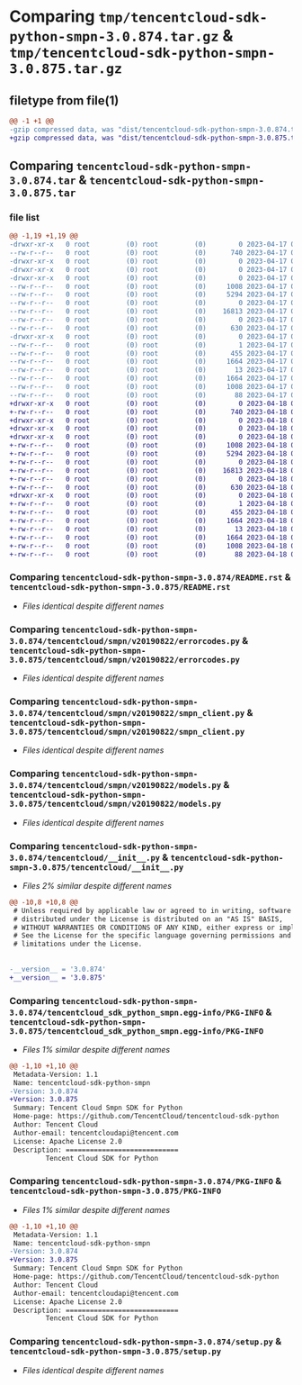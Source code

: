 # Comparing `tmp/tencentcloud-sdk-python-smpn-3.0.874.tar.gz` & `tmp/tencentcloud-sdk-python-smpn-3.0.875.tar.gz`

## filetype from file(1)

```diff
@@ -1 +1 @@
-gzip compressed data, was "dist/tencentcloud-sdk-python-smpn-3.0.874.tar", last modified: Mon Apr 17 00:43:53 2023, max compression
+gzip compressed data, was "dist/tencentcloud-sdk-python-smpn-3.0.875.tar", last modified: Tue Apr 18 00:49:46 2023, max compression
```

## Comparing `tencentcloud-sdk-python-smpn-3.0.874.tar` & `tencentcloud-sdk-python-smpn-3.0.875.tar`

### file list

```diff
@@ -1,19 +1,19 @@
-drwxr-xr-x   0 root         (0) root         (0)        0 2023-04-17 00:43:53.000000 tencentcloud-sdk-python-smpn-3.0.874/
--rw-r--r--   0 root         (0) root         (0)      740 2023-04-17 00:43:53.000000 tencentcloud-sdk-python-smpn-3.0.874/README.rst
-drwxr-xr-x   0 root         (0) root         (0)        0 2023-04-17 00:43:53.000000 tencentcloud-sdk-python-smpn-3.0.874/tencentcloud/
-drwxr-xr-x   0 root         (0) root         (0)        0 2023-04-17 00:43:53.000000 tencentcloud-sdk-python-smpn-3.0.874/tencentcloud/smpn/
-drwxr-xr-x   0 root         (0) root         (0)        0 2023-04-17 00:43:53.000000 tencentcloud-sdk-python-smpn-3.0.874/tencentcloud/smpn/v20190822/
--rw-r--r--   0 root         (0) root         (0)     1008 2023-04-17 00:43:53.000000 tencentcloud-sdk-python-smpn-3.0.874/tencentcloud/smpn/v20190822/errorcodes.py
--rw-r--r--   0 root         (0) root         (0)     5294 2023-04-17 00:43:53.000000 tencentcloud-sdk-python-smpn-3.0.874/tencentcloud/smpn/v20190822/smpn_client.py
--rw-r--r--   0 root         (0) root         (0)        0 2023-04-17 00:43:53.000000 tencentcloud-sdk-python-smpn-3.0.874/tencentcloud/smpn/v20190822/__init__.py
--rw-r--r--   0 root         (0) root         (0)    16813 2023-04-17 00:43:53.000000 tencentcloud-sdk-python-smpn-3.0.874/tencentcloud/smpn/v20190822/models.py
--rw-r--r--   0 root         (0) root         (0)        0 2023-04-17 00:43:53.000000 tencentcloud-sdk-python-smpn-3.0.874/tencentcloud/smpn/__init__.py
--rw-r--r--   0 root         (0) root         (0)      630 2023-04-17 00:43:53.000000 tencentcloud-sdk-python-smpn-3.0.874/tencentcloud/__init__.py
-drwxr-xr-x   0 root         (0) root         (0)        0 2023-04-17 00:43:53.000000 tencentcloud-sdk-python-smpn-3.0.874/tencentcloud_sdk_python_smpn.egg-info/
--rw-r--r--   0 root         (0) root         (0)        1 2023-04-17 00:43:53.000000 tencentcloud-sdk-python-smpn-3.0.874/tencentcloud_sdk_python_smpn.egg-info/dependency_links.txt
--rw-r--r--   0 root         (0) root         (0)      455 2023-04-17 00:43:53.000000 tencentcloud-sdk-python-smpn-3.0.874/tencentcloud_sdk_python_smpn.egg-info/SOURCES.txt
--rw-r--r--   0 root         (0) root         (0)     1664 2023-04-17 00:43:53.000000 tencentcloud-sdk-python-smpn-3.0.874/tencentcloud_sdk_python_smpn.egg-info/PKG-INFO
--rw-r--r--   0 root         (0) root         (0)       13 2023-04-17 00:43:53.000000 tencentcloud-sdk-python-smpn-3.0.874/tencentcloud_sdk_python_smpn.egg-info/top_level.txt
--rw-r--r--   0 root         (0) root         (0)     1664 2023-04-17 00:43:53.000000 tencentcloud-sdk-python-smpn-3.0.874/PKG-INFO
--rw-r--r--   0 root         (0) root         (0)     1008 2023-04-17 00:43:53.000000 tencentcloud-sdk-python-smpn-3.0.874/setup.py
--rw-r--r--   0 root         (0) root         (0)       88 2023-04-17 00:43:53.000000 tencentcloud-sdk-python-smpn-3.0.874/setup.cfg
+drwxr-xr-x   0 root         (0) root         (0)        0 2023-04-18 00:49:46.000000 tencentcloud-sdk-python-smpn-3.0.875/
+-rw-r--r--   0 root         (0) root         (0)      740 2023-04-18 00:49:46.000000 tencentcloud-sdk-python-smpn-3.0.875/README.rst
+drwxr-xr-x   0 root         (0) root         (0)        0 2023-04-18 00:49:46.000000 tencentcloud-sdk-python-smpn-3.0.875/tencentcloud/
+drwxr-xr-x   0 root         (0) root         (0)        0 2023-04-18 00:49:46.000000 tencentcloud-sdk-python-smpn-3.0.875/tencentcloud/smpn/
+drwxr-xr-x   0 root         (0) root         (0)        0 2023-04-18 00:49:46.000000 tencentcloud-sdk-python-smpn-3.0.875/tencentcloud/smpn/v20190822/
+-rw-r--r--   0 root         (0) root         (0)     1008 2023-04-18 00:49:46.000000 tencentcloud-sdk-python-smpn-3.0.875/tencentcloud/smpn/v20190822/errorcodes.py
+-rw-r--r--   0 root         (0) root         (0)     5294 2023-04-18 00:49:46.000000 tencentcloud-sdk-python-smpn-3.0.875/tencentcloud/smpn/v20190822/smpn_client.py
+-rw-r--r--   0 root         (0) root         (0)        0 2023-04-18 00:49:46.000000 tencentcloud-sdk-python-smpn-3.0.875/tencentcloud/smpn/v20190822/__init__.py
+-rw-r--r--   0 root         (0) root         (0)    16813 2023-04-18 00:49:46.000000 tencentcloud-sdk-python-smpn-3.0.875/tencentcloud/smpn/v20190822/models.py
+-rw-r--r--   0 root         (0) root         (0)        0 2023-04-18 00:49:46.000000 tencentcloud-sdk-python-smpn-3.0.875/tencentcloud/smpn/__init__.py
+-rw-r--r--   0 root         (0) root         (0)      630 2023-04-18 00:49:46.000000 tencentcloud-sdk-python-smpn-3.0.875/tencentcloud/__init__.py
+drwxr-xr-x   0 root         (0) root         (0)        0 2023-04-18 00:49:46.000000 tencentcloud-sdk-python-smpn-3.0.875/tencentcloud_sdk_python_smpn.egg-info/
+-rw-r--r--   0 root         (0) root         (0)        1 2023-04-18 00:49:46.000000 tencentcloud-sdk-python-smpn-3.0.875/tencentcloud_sdk_python_smpn.egg-info/dependency_links.txt
+-rw-r--r--   0 root         (0) root         (0)      455 2023-04-18 00:49:46.000000 tencentcloud-sdk-python-smpn-3.0.875/tencentcloud_sdk_python_smpn.egg-info/SOURCES.txt
+-rw-r--r--   0 root         (0) root         (0)     1664 2023-04-18 00:49:46.000000 tencentcloud-sdk-python-smpn-3.0.875/tencentcloud_sdk_python_smpn.egg-info/PKG-INFO
+-rw-r--r--   0 root         (0) root         (0)       13 2023-04-18 00:49:46.000000 tencentcloud-sdk-python-smpn-3.0.875/tencentcloud_sdk_python_smpn.egg-info/top_level.txt
+-rw-r--r--   0 root         (0) root         (0)     1664 2023-04-18 00:49:46.000000 tencentcloud-sdk-python-smpn-3.0.875/PKG-INFO
+-rw-r--r--   0 root         (0) root         (0)     1008 2023-04-18 00:49:46.000000 tencentcloud-sdk-python-smpn-3.0.875/setup.py
+-rw-r--r--   0 root         (0) root         (0)       88 2023-04-18 00:49:46.000000 tencentcloud-sdk-python-smpn-3.0.875/setup.cfg
```

### Comparing `tencentcloud-sdk-python-smpn-3.0.874/README.rst` & `tencentcloud-sdk-python-smpn-3.0.875/README.rst`

 * *Files identical despite different names*

### Comparing `tencentcloud-sdk-python-smpn-3.0.874/tencentcloud/smpn/v20190822/errorcodes.py` & `tencentcloud-sdk-python-smpn-3.0.875/tencentcloud/smpn/v20190822/errorcodes.py`

 * *Files identical despite different names*

### Comparing `tencentcloud-sdk-python-smpn-3.0.874/tencentcloud/smpn/v20190822/smpn_client.py` & `tencentcloud-sdk-python-smpn-3.0.875/tencentcloud/smpn/v20190822/smpn_client.py`

 * *Files identical despite different names*

### Comparing `tencentcloud-sdk-python-smpn-3.0.874/tencentcloud/smpn/v20190822/models.py` & `tencentcloud-sdk-python-smpn-3.0.875/tencentcloud/smpn/v20190822/models.py`

 * *Files identical despite different names*

### Comparing `tencentcloud-sdk-python-smpn-3.0.874/tencentcloud/__init__.py` & `tencentcloud-sdk-python-smpn-3.0.875/tencentcloud/__init__.py`

 * *Files 2% similar despite different names*

```diff
@@ -10,8 +10,8 @@
 # Unless required by applicable law or agreed to in writing, software
 # distributed under the License is distributed on an "AS IS" BASIS,
 # WITHOUT WARRANTIES OR CONDITIONS OF ANY KIND, either express or implied.
 # See the License for the specific language governing permissions and
 # limitations under the License.
 
 
-__version__ = '3.0.874'
+__version__ = '3.0.875'
```

### Comparing `tencentcloud-sdk-python-smpn-3.0.874/tencentcloud_sdk_python_smpn.egg-info/PKG-INFO` & `tencentcloud-sdk-python-smpn-3.0.875/tencentcloud_sdk_python_smpn.egg-info/PKG-INFO`

 * *Files 1% similar despite different names*

```diff
@@ -1,10 +1,10 @@
 Metadata-Version: 1.1
 Name: tencentcloud-sdk-python-smpn
-Version: 3.0.874
+Version: 3.0.875
 Summary: Tencent Cloud Smpn SDK for Python
 Home-page: https://github.com/TencentCloud/tencentcloud-sdk-python
 Author: Tencent Cloud
 Author-email: tencentcloudapi@tencent.com
 License: Apache License 2.0
 Description: ============================
         Tencent Cloud SDK for Python
```

### Comparing `tencentcloud-sdk-python-smpn-3.0.874/PKG-INFO` & `tencentcloud-sdk-python-smpn-3.0.875/PKG-INFO`

 * *Files 1% similar despite different names*

```diff
@@ -1,10 +1,10 @@
 Metadata-Version: 1.1
 Name: tencentcloud-sdk-python-smpn
-Version: 3.0.874
+Version: 3.0.875
 Summary: Tencent Cloud Smpn SDK for Python
 Home-page: https://github.com/TencentCloud/tencentcloud-sdk-python
 Author: Tencent Cloud
 Author-email: tencentcloudapi@tencent.com
 License: Apache License 2.0
 Description: ============================
         Tencent Cloud SDK for Python
```

### Comparing `tencentcloud-sdk-python-smpn-3.0.874/setup.py` & `tencentcloud-sdk-python-smpn-3.0.875/setup.py`

 * *Files identical despite different names*

